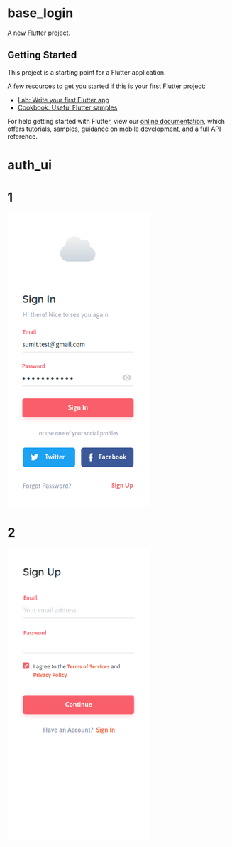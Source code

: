 # base_login

A new Flutter project.

## Getting Started

This project is a starting point for a Flutter application.

A few resources to get you started if this is your first Flutter project:

- [Lab: Write your first Flutter app](https://flutter.dev/docs/get-started/codelab)
- [Cookbook: Useful Flutter samples](https://flutter.dev/docs/cookbook)

For help getting started with Flutter, view our
[online documentation](https://flutter.dev/docs), which offers tutorials,
samples, guidance on mobile development, and a full API reference.
# auth_ui
# 1
![Sign In](https://github.com/ne30/auth_ui/blob/main/screenshots/signin.png?raw=true)
# 
# 2
![Sign Up](https://github.com/ne30/auth_ui/blob/main/screenshots/signup.png?raw=true)
